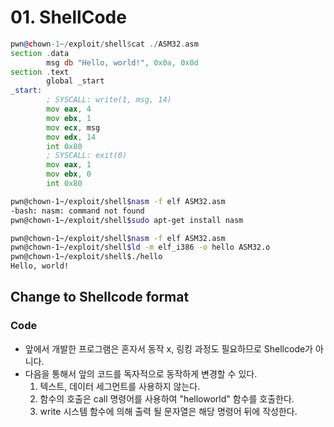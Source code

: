 # 01. ShellCode


```asm
pwn@chown-1~/exploit/shell$cat ./ASM32.asm
section .data
        msg db "Hello, world!", 0x0a, 0x0d
section .text
        global _start
_start:
        ; SYSCALL: write(1, msg, 14)
        mov eax, 4
        mov ebx, 1
        mov ecx, msg
        mov edx, 14
        int 0x80
        ; SYSCALL: exit(0)
        mov eax, 1
        mov ebx, 0
        int 0x80
```


```bash
pwn@chown-1~/exploit/shell$nasm -f elf ASM32.asm             
-bash: nasm: command not found                               
pwn@chown-1~/exploit/shell$sudo apt-get install nasm  

pwn@chown-1~/exploit/shell$nasm -f elf ASM32.asm             
pwn@chown-1~/exploit/shell$ld -m elf_i386 -o hello ASM32.o   
pwn@chown-1~/exploit/shell$./hello                           
Hello, world!        
```

## Change to Shellcode format
### Code 
* 앞에서 개발한 프로그램은 혼자서 동작 x, 링킹 과정도 필요하므로 Shellcode가 아니다.
* 다음을 통해서 앞의 코드를 독자적으로 동작하게 변경할 수 있다.
  1. 텍스트, 데이터 세그먼트를 사용하지 않는다.
  2. 함수의 호출은 call 명령어를 사용하여 "helloworld" 함수를 호출한다.
  3. write 시스템 함수에 의해 출력 될 문자열은 해당 명령어 뒤에 작성한다.
